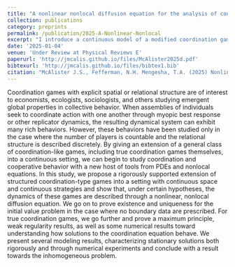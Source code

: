 ```yaml
---
title: "A nonlinear nonlocal diffusion equation for the analysis of continuous coordination and anti-coordination type games"
collection: publications
category: preprints
permalink: /publication/2025-A-Nonlinear-Nonlocal
excerpt: "I introduce a continuous model of a modified coordination game and examine the dynamic and equilibrium properties of the resulting nonlinear nonlocal diffusion equation"
date: '2025-01-04'
venue: 'Under Review at Physical Reviews E'
paperurl: 'http://jmcalis.github.io/files/McAlister2025d.pdf'
bibtexurl: 'http://jmcalis.github.io/files/bibtex1.bib'
citation: "McAlister J.S., Fefferman, N.H. Mengesha, T.A. (2025) Nonlinear Nonlocal Diffusion Equation for the Analysis of Continuous Coordination and Anti-coordination Type Games. submitted to Physical Reviews E. https://doi.org/10.48550/arXiv.2506.13929"
---
```

Coordination games with explicit spatial or relational structure are of interest to economists, ecologists, sociologists, and others studying emergent global properties in collective behavior. When assemblies of individuals seek to coordinate action with one another through myopic best response or other replicator dynamics, the resulting dynamical system can exhibit many rich behaviors. However, these behaviors have been studied only in the case where the number of players is countable and the relational structure is described discretely. By giving an extension of a general class of coordination-like games, including true coordination games themselves, into a continuous setting, we can begin to study coordination and cooperative behavior with a new host of tools from PDEs and nonlocal equations. In this study, we propose a rigorously supported extension of structured coordination-type games into a setting with continuous space and continuous strategies and show that, under certain hypotheses, the dynamics of these games are described through a nonlinear, nonlocal diffusion equation. We go on to prove existence and uniqueness for the initial value problem in the case where no boundary data are prescribed. For true coordination games, we go further and prove a maximum principle, weak regularity results, as well as some numerical results toward understanding how solutions to the coordination equation behave. We present several modeling results, characterizing stationary solutions both rigorously and through numerical experiments and conclude with a result towards the inhomogeneous problem.

